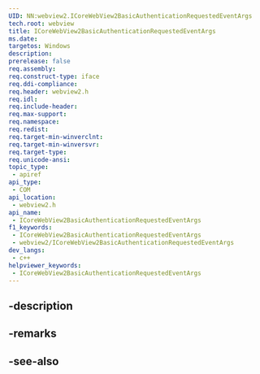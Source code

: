 ```yaml
---
UID: NN:webview2.ICoreWebView2BasicAuthenticationRequestedEventArgs
tech.root: webview
title: ICoreWebView2BasicAuthenticationRequestedEventArgs
ms.date: 
targetos: Windows
description: 
prerelease: false
req.assembly: 
req.construct-type: iface
req.ddi-compliance: 
req.header: webview2.h
req.idl: 
req.include-header: 
req.max-support: 
req.namespace: 
req.redist: 
req.target-min-winverclnt: 
req.target-min-winversvr: 
req.target-type: 
req.unicode-ansi: 
topic_type:
 - apiref
api_type:
 - COM
api_location:
 - webview2.h
api_name:
 - ICoreWebView2BasicAuthenticationRequestedEventArgs
f1_keywords:
 - ICoreWebView2BasicAuthenticationRequestedEventArgs
 - webview2/ICoreWebView2BasicAuthenticationRequestedEventArgs
dev_langs:
 - c++
helpviewer_keywords:
 - ICoreWebView2BasicAuthenticationRequestedEventArgs
---
```


## -description

## -remarks

## -see-also

